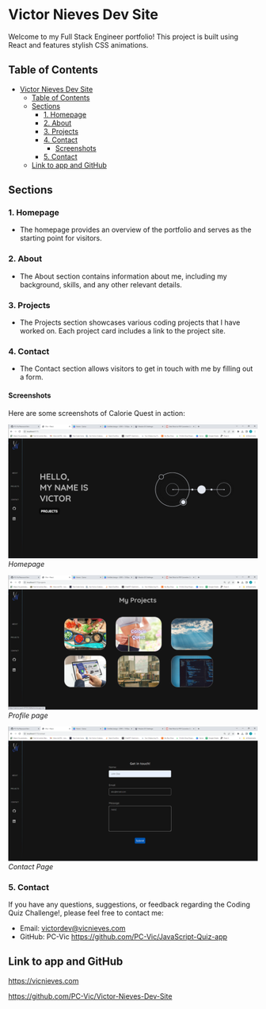 # Victor Nieves Dev Site

Welcome to my Full Stack Engineer portfolio! This project is built using React and features stylish CSS animations.

## Table of Contents

- [Victor Nieves Dev Site](#victor-nieves-dev-site)
  - [Table of Contents](#table-of-contents)
  - [Sections](#sections)
    - [1. Homepage](#1-homepage)
    - [2. About](#2-about)
    - [3. Projects](#3-projects)
    - [4. Contact](#4-contact)
      - [Screenshots](#screenshots)
    - [5. Contact](#5-contact)
  - [Link to app and GitHub](#link-to-app-and-github)

## Sections

### 1. Homepage

- The homepage provides an overview of the portfolio and serves as the starting point for visitors.


### 2. About

- The About section contains information about me, including my background, skills, and any other relevant details.


### 3. Projects

- The Projects section showcases various coding projects that I have worked on. Each project card includes a link to the project site.


### 4. Contact

- The Contact section allows visitors to get in touch with me by filling out a form.

#### Screenshots

Here are some screenshots of Calorie Quest in action:

![Screenshot 1](./Develop/src/assets/Screenshots/screenshot1.png)
*Homepage*

![Screenshot 2](./Develop/src/assets/Screenshots/screenshot2.png)
*Profile page*

![Screenshot 3](./Develop/src/assets/Screenshots/screenshot3.png)
*Contact Page*

### 5. Contact

If you have any questions, suggestions, or feedback regarding the Coding Quiz Challenge!, please feel free to contact me:

- Email: victordev@vicnieves.com
- GitHub: PC-Vic https://github.com/PC-Vic/JavaScript-Quiz-app

## Link to app and GitHub
https://vicnieves.com

https://github.com/PC-Vic/Victor-Nieves-Dev-Site 
